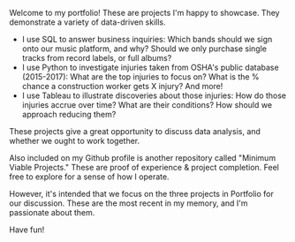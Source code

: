 Welcome to my portfolio! These are projects I'm happy to showcase. They demonstrate a variety of data-driven skills.

- I use SQL to answer business inquiries: Which bands should we sign onto our music platform, and why? Should we only purchase single tracks from record labels, or full albums?
- I use Python to investigate injuries taken from OSHA's public database (2015-2017): What are the top injuries to focus on? What is the % chance a construction worker gets X injury? And more!
- I use Tableau to illustrate discoveries about those injuries: How do those injuries accrue over time? What are their conditions? How should we approach reducing them?

These projects give a great opportunity to discuss data analysis, and whether we ought to work together.

Also included on my Github profile is another repository called "Minimum Viable Projects." These are proof of experience & project completion. Feel free to explore for a sense of how I operate.

However, it's intended that we focus on the three projects in Portfolio for our discussion. These are the most recent in my memory, and I'm passionate about them.

Have fun!
